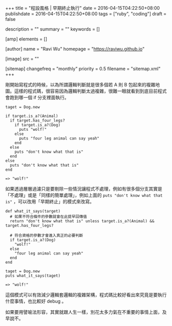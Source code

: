 +++
title = "程設風格 | 早期終止執行"
date = 2016-04-15T04:22:50+08:00
publishdate = 2016-04-15T04:22:50+08:00
tags = ["ruby", "coding"]
draft = false

description = ""
summary = ""
keywords = []

[amp]
    elements = []

[author]
    name = "Ravi Wu"
    homepage = "https://raviwu.github.io"

[image]
    src = ""

[sitemap]
    changefreq = "monthly"
    priority = 0.5
    filename = "sitemap.xml"
+++

剛開始寫程式的時候，以為所謂邏輯判斷就是很多個若 A 則 B 包起來的複雜地圖。這樣的程式碼，很容易因為邏輯判斷太過複雜，很難一眼就看到到底目前程式會跑到哪一個 if 分支裡面執行。

```
taget = Dog.new

if target.is_a?(Animal)
  if target.has_four_legs?
    if target.is_a?(Dog)
      puts "wolf!"
    else
      puts "four leg animal can say yeah"
    end
  else
    puts "don't know what that is"
  end
else
  puts "don't know what that is"
end

=> "wolf!"
```

如果透過層層過濾只是要剔除一些情況讓程式不處理，例如有很多個分支其實是「不處理」或是「同樣的簡單處理」，例如上面的 `puts "don't know what that is"` ，可以改用「早期終止」的模式來改寫。

```
def what_it_says(target)
  # 如果不符合條件的參數就會在此提早回傳值
  return "don't know what that is" unless target.is_a?(Animal) && target.has_four_legs?

  # 符合資格的參數才會進入真正的必要判斷
  if target.is_a?(Dog)
    "wolf!"
  else
    "four leg animal can say yeah"
  end
end

taget = Dog.new
puts what_it_says(taget)

=> "wolf!"
```

這個模式可以有效減少邏輯套邏輯的複雜架構，程式碼比較好看出來究竟是要執行什麼事情，也比較好 debug 。

如果要用譬喻法形容，其實就跟人生一樣，別花太多力氣在不重要的事情上面，及早說不。
